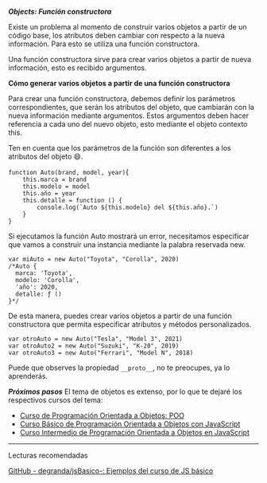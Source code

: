 ***Objects: Función constructora***

Existe un problema al momento de construir varios objetos a partir de un código base, los atributos deben cambiar con respecto a la nueva información. Para esto se utiliza una función constructora.

Una función constructora sirve para crear varios objetos a partir de nueva información, esto es recibido argumentos.

**Cómo generar varios objetos a partir de una función constructora**

Para crear una función constructora, debemos definir los parámetros correspondientes, que serán los atributos del objeto, que cambiarán con la nueva información mediante argumentos. Estos argumentos deben hacer referencia a cada uno del nuevo objeto, esto mediante el objeto contexto this.

Ten en cuenta que los parámetros de la función son diferentes a los atributos del objeto 😄.

``function Auto(brand, model, year)``{ <br>
``    this.marca = brand`` <br>
``    this.modelo = model`` <br>
``    this.año = year`` <br>
``    this.detalle = function () {`` <br>
``        console.log(`Auto ${this.modelo} del ${this.año}.`)`` <br>
``    }`` <br>
``}`` <br>

Si ejecutamos la función Auto mostrará un error, necesitamos especificar que vamos a construir una instancia mediante la palabra reservada new.

``var miAuto = new Auto("Toyota", "Corolla", 2020)`` <br>
``/*Auto {`` <br>
``  marca: 'Toyota',`` <br>
``  modelo: 'Corolla',`` <br>
``  'año': 2020,`` <br>
``  detalle: ƒ ()`` <br>
``}*/`` <br>

De esta manera, puedes crear varios objetos a partir de una función constructora que permita especificar atributos y métodos personalizados.

``var otroAuto = new Auto("Tesla", "Model 3", 2021)`` <br>
``var otroAuto2 = new Auto("Suzuki", "K-20", 2019)`` <br>
``var otroAuto3 = new Auto("Ferrari", "Model N", 2018)`` <br>

Puede que observes la propiedad ``__proto__``, no te preocupes, ya lo aprenderás.

***Próximos pasos***
El tema de objetos es extenso, por lo que te dejaré los respectivos cursos del tema:

- [Curso de Programación Orientada a Objetos: POO](https://platzi.com/cursos/oop/)
- [Curso Básico de Programación Orientada a Objetos con JavaScript](https://platzi.com/cursos/javascript-poo/)
- [Curso Intermedio de Programación Orientada a Objetos en JavaScript](https://platzi.com/cursos/javascript-poo-intermedio/)

----------------------------------------------------------------

Lecturas recomendadas

[GitHub - degranda/jsBasico-: Ejemplos del curso de JS básico](https://github.com/degranda/jsBasico)
